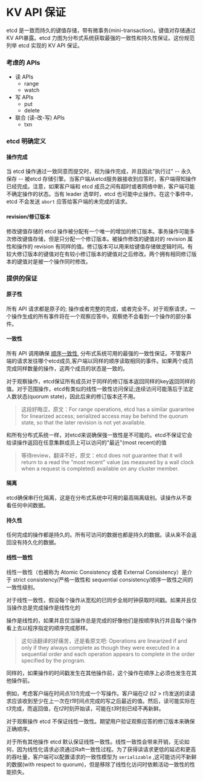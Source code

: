 # KV API 保证

etcd 是一致而持久的键值存储，带有微事务(mini-transaction)。键值对存储通过 KV API暴露。etcd 力图为分布式系统获取最强的一致性和持久性保证。这份规范列举 etcd 实现的 KV API 保证。

### 考虑的 APIs

* 读 APIs
    * range
    * watch
* 写 APIs
    * put
    * delete
* 联合 (读-改-写) APIs
    * txn

### etcd 明确定义

#### 操作完成

当 etcd 操作通过一致同意而提交时，视为操作完成，并且因此"执行过" -- 永久保存  -- 被etcd 存储引擎。当客户端从etcd服务器接收到应答时，客户端得知操作已经完成。注意，如果客户端和 etcd 成员之间有超时或者网络中断，客户端可能不确定操作的状态。当有 leader 选举时，etcd 也可能中止操作。在这个事件中，etcd 不会发送 `abort` 应答给客户端的未完成的请求。

#### revision/修订版本

修改键值存储的 etcd 操作被分配有一个唯一的增加的修订版本。事务操作可能多次修改键值存储，但是只分配一个修订版本。被操作修改的键值对的 revision 属性和操作的 revision 有同样的值。修订版本可以用来给键值存储做逻辑时间。有较大修订版本的键值对在有较小修订版本的键值对之后修改。两个拥有相同修订版本的键值对是被一个操作同时修改。

### 提供的保证

#### 原子性

所有 API 请求都是原子的; 操作或者完整的完成，或者完全不。对于观察请求，一个操作生成的所有事件将在一个观察应答中。观察绝不会看到一个操作的部分事件。

#### 一致性

所有 API 调用确保 [顺序一致性](https://en.wikipedia.org/wiki/Consistency_model#Sequential_consistency), 分布式系统可用的最强的一致性保证。不管客户端的请求发往哪个etcd成员,客户端以同样的顺序读取相同的事件。如果两个成员完成同样数量的操作，这两个成员的状态是一致的。

对于观察操作，etcd保证所有成员对于同样的修订版本返回同样的key返回同样的值。对于范围操作，etcd有类似的线性一致性访问保证;连续访问可能落后于法定人数状态(quorum state)，因此后来的修订版本还不用。

> 这段好晦涩，原文：For range operations, etcd has a similar guarantee for linearized access; serialized access may be behind the quorum state, so that the later revision is not yet available.

和所有分布式系统一样，对etcd来说确保强一致性是不可能的。etcd不保证它会给读操作返回在任意集群成员上可以访问的"最近"(most recent)的值

> 等待review，翻译不好，原文：etcd does not guarantee that it will return to a read the “most recent” value (as measured by a wall clock when a request is completed) available on any cluster member.

#### 隔离

etcd确保串行化隔离，这是在分布式系统中可用的最高隔离级别。读操作从不查看任何中间数据。

#### 持久性

任何完成的操作都是持久的。所有可访问的数据也都是持久的数据。读从来不会返回没有持久化的数据。

#### 线性一致性

线性一致性（也被称为 Atomic Consistency 或者 External Consistency）是介于 strict consistency/严格一致性和 sequential consistency/顺序一致性之间的一致性级别。

对于线性一致性，假设每个操作从宽松的已同步全局时钟获取时间戳。如果并且仅当操作总是完成操作是线性化的

操作是线性的，如果并且仅当操作总是完成的好像他们是按顺序执行并且每个操作看上去以程序指定的顺序完成那样。

> 这句话翻译的好痛苦，还是看原文吧: Operations are linearized if and only if they always complete as though they were executed in a sequential order and each operation appears to complete in the order specified by the program.

同样的，如果操作的时间戳发生在其他操作前，这个操作在顺序上必须也发生在其他操作前。

例如，考虑客户端在时间点1(*t1*)完成一个写操作。客户端在*t2* (*t2* > *t1*)发送的读请求应该收到至少在上一次在*t1*时间点完成的写之后最近的值。然后，读可能实际在*t3*完成，而返回值，在*t2*时刻开始读，可能在*t3*时刻已经不再新鲜。

对于观察操作 etcd 不保证线性一致性。期望用户验证观察应答的修订版本来确保正确顺序。

对于所有其他操作 etcd 默认保证线性一致性。线性一致性会带来开销，无论如何，因为线性化请求必须通过Raft一致性过程。为了获得读请求更低的延迟和更高的吞吐量，客户端可以配置请求的一致性模型为 `serializable` ,这可能访问不新鲜的数据(with respect to quorum)，但是移除了线性化访问时依赖活动一致性的性能损失。

